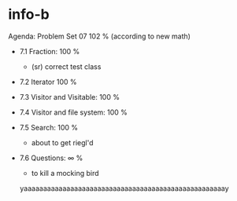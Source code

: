
# info-b


Agenda: Problem Set 07          102 % (according to new math)


- 7.1 Fraction:                 100 %
  -	(sr) correct test class 

- 7.2 Iterator	                100 % 

- 7.3 Visitor and Visitable:    100 %
  

- 7.4 Visitor and file system:  100 %

  
- 7.5 Search:                   100 %
  - about to get riegl'd
  
- 7.6 Questions:                  ∞ %
  - to kill a mocking bird
  
  yaaaaaaaaaaaaaaaaaaaaaaaaaaaaaaaaaaaaaaaaaaaaaaaaaaaay
  